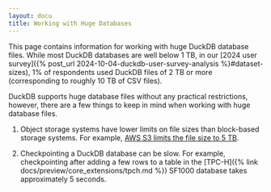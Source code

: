 ```yaml
---
layout: docu
title: Working with Huge Databases
---
```


This page contains information for working with huge DuckDB database files.
While most DuckDB databases are well below 1 TB,
in our [2024 user survey]({% post_url 2024-10-04-duckdb-user-survey-analysis %}#dataset-sizes), 1% of respondents used DuckDB files of 2 TB or more (corresponding to roughly 10 TB of CSV files).

DuckDB supports huge database files without any practical restrictions, however, there are a few things to keep in mind when working with huge database files.

1. Object storage systems have lower limits on file sizes than block-based storage systems. For example, [AWS S3 limits the file size to 5 TB](https://aws.amazon.com/s3/faqs/).

2. Checkpointing a DuckDB database can be slow. For example, checkpointing after adding a few rows to a table in the [TPC-H]({% link docs/preview/core_extensions/tpch.md %}) SF1000 database takes approximately 5 seconds.
